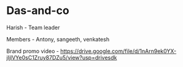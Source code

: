 # Das-and-co
Harish - Team leader 

Members - Antony, sangeeth, venkatesh 

Brand promo video - https://drive.google.com/file/d/1nArn9ek0YX-jIjlVYe0sC1Zruy87DZu5/view?usp=drivesdk
